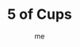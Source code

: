 ---
# basics
title     		 : "5 of Cups"
token					 : 'cups-05'
card_type			 : '' # major, minor, court
layout				 : "tarot-card"
author    		 : 'me'
one_liner 		 : "Loss, despair, re-evaluation, regret, uncertainty, repentance"
alt_names			 : ['Disappointment', 'Loss']
images				 : ['/assets/images/tarot/rws/rw-cups-05.jpg']
keywords			 : ['loss', 'despair', 're-evaluation', 'regret', 'uncertainty', 'repentance']
url						 : 'tarot/cards/cups-05'
aliases				 : []

meaning_light  : "Acknowledging loss and moving on. Focusing on how the glass remains “half-full.” Finding the silver lining in a dark cloud. Recognizing that loss is a natural part of life. Embracing healthy grief. Learning lessons from harsh consequences."

meaning_shadow : "Wallowing in unhealthy grief or self-pity. Refusing to move on and let go. Clinging to the past. Obsessing on past lives and past loves. Failing to live in the present. Beating yourself up over past mistakes. Allowing fear of failure to limit your efforts."

# more detail
correspondence_planet 			: "Mars"
correspondence_astrological : "Scorpio"
correspondence_affirmation  : "I learn from my losses and move on."
correspondence_story 				: "Shocked by loss, the main character considers giving up the quest. Alternatively, the Main Character’s judgment is distorted by memories of loss."

advice_relationships 	 : "Maintaining an affair with memories of past lovers will prevent you from appreciating lovers in the here and now. Burned by past friends or partners? Thank them for the lesson learned and offer your heart to those who deserve your affection."

advice_work 					 : "You can’t look back. The “good old days” have given way to the “here and now,” and it’s time to adjust your efforts accordingly. If you made mistakes, admit them, pick up the pieces, and return to work with renewed effort. Don’t focus on losses; define new goals."

advice_spirituality 	 : "Your faith, at first, may seem like “cold comfort” in times of loss. But if you accept that all things unfold according to a larger pattern, you must look for the role this loss plays in the grand scheme of things. Three cups remain upright. What do you still have to be thankful for?"

advice_personal_growth : "Perspective is everything. Each of us is predisposed to focus on the positive or the negative; if you tend toward the latter, condition yourself to be more optimistic by reviewing how apparently dark events of the past gave rise to greater strength or insight."

advice_fortune_telling : "A breakup looms. Don’t cry over spilt milk. Take your lumps and get back in the saddle."

questions	: ["How is your current mood reflected in your posture? If your demeanor changed, might your mood change along with it?", "Do you focus on loss, or on the opportunity inherent in change? Do you grieve for the way things were or do you reassess your situation and adapt to it? How might this insight help you in your own situation?", "How do you tend to deal with loss?", "What life lesson might you be learning now?", "How can you shift your attention from the past to the future?"]

# referenced in the symbols.toml data file
symbols	  : ['5', 'cups', 'partially-overturned-cups', 'defeated-figure']

# metadata
suppress_topnav : true
related_cards 	: []

---